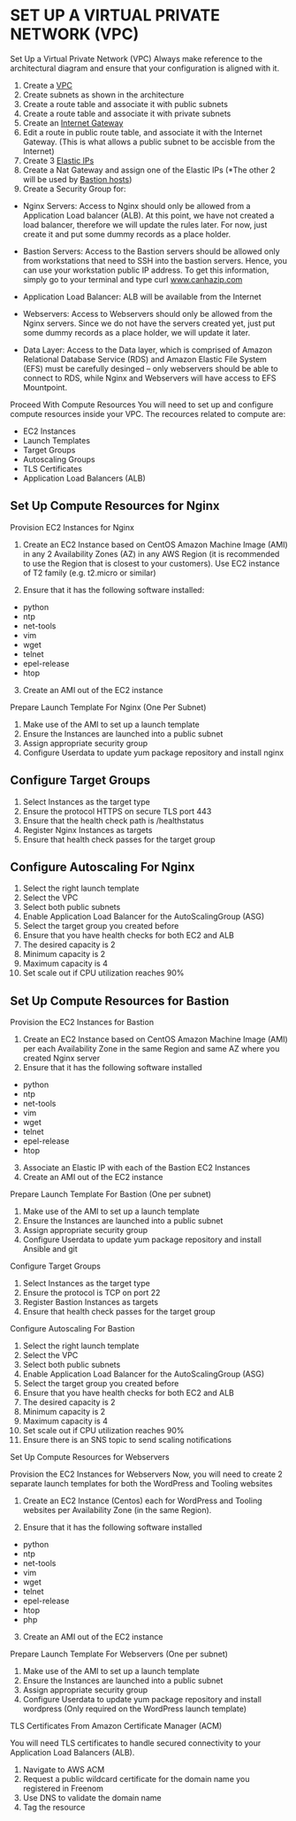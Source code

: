 # SET UP A VIRTUAL PRIVATE NETWORK (VPC)

Set Up a Virtual Private Network (VPC)
Always make reference to the architectural diagram and ensure that your configuration is aligned with it.

1. Create a [VPC](https://docs.aws.amazon.com/vpc/latest/userguide/what-is-amazon-vpc.html)
2. Create subnets as shown in the architecture
3. Create a route table and associate it with public subnets
4. Create a route table and associate it with private subnets
5. Create an [Internet Gateway](https://docs.aws.amazon.com/vpc/latest/userguide/VPC_Internet_Gateway.html)
6. Edit a route in public route table, and associate it with the Internet Gateway. (This is what allows a public subnet to be accisble 
from the Internet)
7. Create 3 [Elastic IPs](https://docs.aws.amazon.com/AWSEC2/latest/UserGuide/elastic-ip-addresses-eip.html)
8. Create a Nat Gateway and assign one of the Elastic IPs (*The other 2 will be used by 
[Bastion hosts](https://aws.amazon.com/solutions/implementations/linux-bastion/))
9. Create a Security Group for:


- Nginx Servers: Access to Nginx should only be allowed from a Application Load balancer (ALB). At this point, we have not created a 
load balancer, therefore we will update the rules later. For now, just create it and put some dummy records as a place holder.

- Bastion Servers: Access to the Bastion servers should be allowed only from workstations that need to SSH into the bastion servers.
Hence, you can use your workstation public IP address. To get this information, simply go to your terminal and type 
curl www.canhazip.com

- Application Load Balancer: ALB will be available from the Internet

- Webservers: Access to Webservers should only be allowed from the Nginx servers. Since we do not have the servers created yet, just
put some dummy records as a place holder, we will update it later.

- Data Layer: Access to the Data layer, which is comprised of Amazon Relational Database Service (RDS) and Amazon Elastic File 
System (EFS) must be carefully desinged – only webservers should be able to connect to RDS, while Nginx and Webservers will have 
access to EFS Mountpoint.


Proceed With Compute Resources
You will need to set up and configure compute resources inside your VPC. The recources related to compute are:

- EC2 Instances
- Launch Templates
- Target Groups
- Autoscaling Groups
- TLS Certificates
- Application Load Balancers (ALB)


## Set Up Compute Resources for Nginx
Provision EC2 Instances for Nginx

1. Create an EC2 Instance based on CentOS Amazon Machine Image (AMI) in any 2 Availability Zones (AZ) in any AWS Region 
(it is recommended to use the Region that is closest to your customers). Use EC2 instance of T2 family (e.g. t2.micro or similar)

2. Ensure that it has the following software installed:

- python
- ntp
- net-tools
- vim
- wget
- telnet
- epel-release
- htop


3. Create an AMI out of the EC2 instance

Prepare Launch Template For Nginx (One Per Subnet)
1. Make use of the AMI to set up a launch template
2. Ensure the Instances are launched into a public subnet
3. Assign appropriate security group
4. Configure Userdata to update yum package repository and install nginx


## Configure Target Groups

1. Select Instances as the target type
2. Ensure the protocol HTTPS on secure TLS port 443
3. Ensure that the health check path is /healthstatus
4. Register Nginx Instances as targets
5. Ensure that health check passes for the target group

## Configure Autoscaling For Nginx

1. Select the right launch template
2. Select the VPC
3. Select both public subnets
4. Enable Application Load Balancer for the AutoScalingGroup (ASG)
5. Select the target group you created before
6. Ensure that you have health checks for both EC2 and ALB
7. The desired capacity is 2
8. Minimum capacity is 2
9. Maximum capacity is 4
10. Set scale out if CPU utilization reaches 90%



## Set Up Compute Resources for Bastion
Provision the EC2 Instances for Bastion

1. Create an EC2 Instance based on CentOS Amazon Machine Image (AMI) per each Availability Zone in the same Region and same AZ 
where you created Nginx server
2. Ensure that it has the following software installed

- python
- ntp
- net-tools
- vim
- wget
- telnet
- epel-release
- htop


3. Associate an Elastic IP with each of the Bastion EC2 Instances
4. Create an AMI out of the EC2 instance

Prepare Launch Template For Bastion (One per subnet)

1. Make use of the AMI to set up a launch template
2. Ensure the Instances are launched into a public subnet
3. Assign appropriate security group
4. Configure Userdata to update yum package repository and install Ansible and git


Configure Target Groups

1. Select Instances as the target type
2. Ensure the protocol is TCP on port 22
3. Register Bastion Instances as targets
4. Ensure that health check passes for the target group


Configure Autoscaling For Bastion

1. Select the right launch template
2. Select the VPC
3. Select both public subnets
4. Enable Application Load Balancer for the AutoScalingGroup (ASG)
5. Select the target group you created before
6. Ensure that you have health checks for both EC2 and ALB
7. The desired capacity is 2
8. Minimum capacity is 2
9. Maximum capacity is 4
10. Set scale out if CPU utilization reaches 90%
11. Ensure there is an SNS topic to send scaling notifications


Set Up Compute Resources for Webservers

Provision the EC2 Instances for Webservers
Now, you will need to create 2 separate launch templates for both the WordPress and Tooling websites

1. Create an EC2 Instance (Centos) each for WordPress and Tooling websites per Availability Zone (in the same Region).

2. Ensure that it has the following software installed

- python
- ntp
- net-tools
- vim
- wget
- telnet
- epel-release
- htop
- php



3. Create an AMI out of the EC2 instance

Prepare Launch Template For Webservers (One per subnet)

1. Make use of the AMI to set up a launch template
2. Ensure the Instances are launched into a public subnet
3. Assign appropriate security group
4. Configure Userdata to update yum package repository and install wordpress (Only required on the WordPress launch template)




TLS Certificates From Amazon Certificate Manager (ACM)

You will need TLS certificates to handle secured connectivity to your Application Load Balancers (ALB).

1. Navigate to AWS ACM
2. Request a public wildcard certificate for the domain name you registered in Freenom
3. Use DNS to validate the domain name
4. Tag the resource
